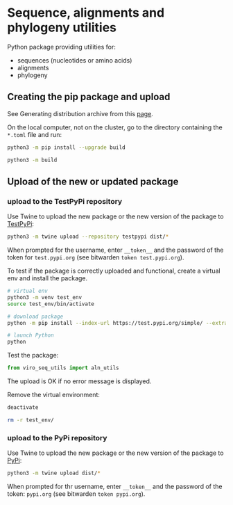 # Sequence, alignments and phylogeny utilities

Python package providing utilities for:
- sequences (nucleotides or amino acids)
- alignments
- phylogeny

## Creating the pip package and upload

See Generating distribution archive from this [page](https://packaging.python.org/tutorials/packaging-projects/).

On the local computer, not on the cluster, go to the directory containing the `*.toml` file and run:
```bash
python3 -m pip install --upgrade build

python3 -m build
```

## Upload of the new or updated package

### upload to the TestPyPi repository

Use Twine to upload the new package or the new version of the package to [TestPyPi](https://test.pypi.org/):
```bash
python3 -m twine upload --repository testpypi dist/*
```
When prompted for the username, enter `__token__` and the password of the token for `test.pypi.org` (see bitwarden 
`token test.pypi.org`).

To test if the package is correctly uploaded and functional, create a virtual env and install the package.

```bash
# virtual env
python3 -m venv test_env
source test_env/bin/activate

# download package
python -m pip install --index-url https://test.pypi.org/simple/ --extra-index-url https://pypi.org/simple viro-seq-utils

# launch Python
python
``` 

Test the package:
```python
from viro_seq_utils import aln_utils
```
The upload is OK if no error message is displayed.

Remove the virtual environment:
```bash
deactivate

rm -r test_env/
```

### upload to the PyPi repository

Use Twine to upload the new package or the new version of the package to [PyPi](https://pypi.org/):
```bash
python3 -m twine upload dist/*
```

When prompted for thr username, enter `__token__` and the password of the token: `pypi.org` (see bitwarden 
`token pypi.org`).

